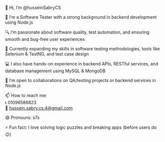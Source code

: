 👋 Hi, I’m @husseinSabryCS

🧪 I’m a Software Tester with a strong background in backend development using Node.js

🔍 I’m passionate about software quality, test automation, and ensuring smooth and bug-free user experiences

🌱 Currently expanding my skills in software testing methodologies, tools like Selenium & TestNG, and test case design

💻 I also have hands-on experience in backend APIs, RESTful services, and database management using MySQL & MongoDB

🤝 I’m open to collaborations on QA/testing projects or backend services in Node.js

📫 How to reach me:  
📞 01096586823  
📧 hussein.sabry.cs.4@gmail.com

😄 Pronouns: s7s

⚡ Fun fact: I love solving logic puzzles and breaking apps (before users do 😉)

<!---
husseinSabryCS/husseinSabryCS is a ✨ special ✨ repository because its `README.md` (this file) appears on your GitHub profile.
You can click the Preview link to take a look at your changes.
--->
